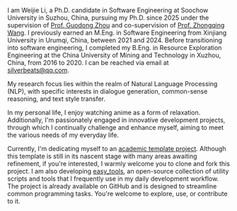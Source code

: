 I am Weijie Li, a Ph.D. candidate in Software Engineering at Soochow University in Suzhou, China, pursuing my Ph.D. since 2025 under the supervision of [Prof. Guodong Zhou](https://web.suda.edu.cn/gdzhou) and co-supervision of [Prof. Zhongqing Wang](https://wangzqsuda.github.io). I previously earned an M.Eng. in Software Engineering from Xinjiang University in Urumqi, China, between 2021 and 2024. Before transitioning into software engineering, I completed my B.Eng. in Resource Exploration Engineering at the China University of Mining and Technology in Xuzhou, China, from 2016 to 2020. I can be reached via email at <a href="mailto:silverbeats@qq.com">silverbeats@qq.com</a>.

My research focus lies within the realm of Natural Language Processing (NLP), with specific interests in dialogue generation, common-sense reasoning, and text style transfer. 

In my personal life, I enjoy watching anime as a form of relaxation. Additionally, I'm passionately engaged in innovative development projects, through which I continually challenge and enhance myself, aiming to meet the various needs of my everyday life. 

Currently, I'm dedicating myself to an [academic template project](https://github.com/SilverBeats/academic-page). Although this template is still in its nascent stage with many areas awaiting refinement, if you're interested, I warmly welcome you to clone and fork this project. I am also developing [easy_tools](https://github.com/SilverBeats/easy_tools), an open-source collection of utility scripts and tools that I frequently use in my daily development workflow. The project is already available on GitHub and is designed to streamline common programming tasks. You're welcome to explore, use, or contribute to it.
